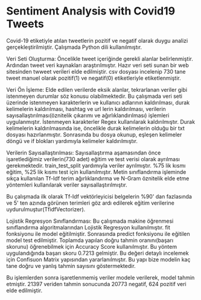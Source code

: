 # Sentiment Analysis with Covid19 Tweets
Covid-19 etiketiyle atılan tweetlerin pozitif ve negatif olarak duygu analizi gerçekleştirilmiştir. Çalışmada Python dili kullanılmıştır.

Veri Seti Oluşturma:
Öncelikle tweet içeriğinde gerekli alanlar belirlenmiştir. Ardından tweet veri kaynakları araştırılmıştır. Hazır veri seti sunan bir web sitesinden twweet verileri elde edilmiştir. csv dosyası incelenip 730 tane tweet manuel olarak pozitif(1) ve negatif(0) etiketleriyle etiketlenmiştir.

Veri Ön İşleme:
Elde edilen verilerde eksik alanlar, tekrarlanan veriler gibi istenmeyen durumlar söz konusu olabilmektedir. Bu çalışmada veri seti üzerinde istenmeyen karakterlerin ve kullanıcı adlarının kaldırılması, durak kelimelerin kaldırılması, hashtag ve url lerin kaldırılması, verilerin sayısallaştırılması(öznitelik çıkarımı ve ağırlıklandırılması) işlemleri uygulanmıştır.
İstenmeyen karakterler Regex kullanılarak kaldırılmıştır. Durak kelimelerin kaldırılmasında ise, öncelikle durak kelimelerin olduğu bir txt dosyası hazırlanmıştır. Sonrasında bu dosya okunup, eşleşen kelimeler döngü ve if blokları yardımıyla kelimeler kaldırılmıştır. 

Verilerin Sayısallaştırılması:
Sayısallaştırma aşamasından önce işaretlediğimiz verilerin(730 adet) eğitim ve test verisi olarak ayrılması gerekmektedir. train_test_split yardımıyla veriler ayrılmıştır. %75 lik kısmı eğitim, %25 lik kısmı test için kullanılmıştır. 
Metin sınıflandırma işleminde sıkça kullanılan Tf-Idf terim ağırlıklandırma ve N-Gram öznitelik elde etme yöntemleri kullanılarak veriler sayısallaştırılmıştır.  

Bu çalışmada ilk olarak Tf-Idf vektörleyicisi belgelerin %90' dan fazlasında ve 5' ten azında görünen terimleri göz ardı edilerek eğitim verilerine uydurulmuştur(TfidfVectorizer).

Lojistik Regresyon Sınıflandırması:
Bu çalışmada makine öğrenmesi sınıflandırma algoritmalarından Lojistik Regresyon kullanılmıştır. fit fonksiyonu ile model eğitilmiştir. Sonrasında predict fonksiyonu ile eğitilen model test edilmiştir. 
Toplamda yapılan doğru tahmin oranını(başarı skorunu) öğrenebilmek için Accuracy Score kullanılmıştır. Bu yöntem uygulandığında başarı skoru 0.7213 gelmiştir. Bu değeri detaylı incelemek için Confisuon Matrix yapısından yararlanılmıştır. Bu yapı bize modelin kaç tane doğru ve yanlış tahmin sayısını göstermektedir. 

Bu işlemlerden sonra işaretlenmemiş veriler modele verilerek, model tahmin etmiştir. 21397 veriden tahmin sonucunda 20773 negatif, 624 pozitif veri elde edilmiştir. 

